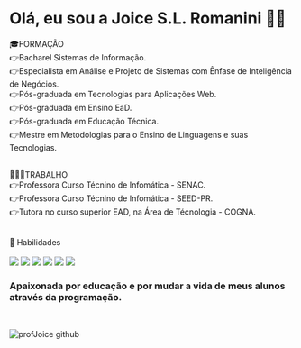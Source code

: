 <h1> Olá, eu sou a Joice S.L. Romanini 👩‍🏫 </h1>

🎓FORMAÇÃO <br>
👉Bacharel Sistemas de Informação. <br>
👉Especialista em Análise e Projeto de Sistemas com Ênfase de Inteligência de Negócios.<br>
👉Pós-graduada em Tecnologias para Aplicações Web. <br> 
👉Pós-graduada em Ensino EaD. <br> 
👉Pós-graduada em Educação Técnica. <br> 
👉Mestre em Metodologias para o Ensino de Linguagens e suas Tecnologias. <br> <br>

👩🏽‍💻TRABALHO<BR>
👉Professora Curso Técnino de Infomática - SENAC. <BR>
👉Professora Curso Técnino de Infomática - SEED-PR. <BR>
👉Tutora no curso superior EAD, na Área de Técnologia - COGNA. <br> <br>
 
 🚀 Habilidades<br><br>
 <img src="https://img.shields.io/badge/HTML5-E34F26?style=for-the-badge&logo=html5&logoColor=white"/>
<img src="https://img.shields.io/badge/CSS3-1572B6?style=for-the-badge&logo=css3&logoColor=white"/>
<img src="https://img.shields.io/badge/JavaScript-F7DF1E?style=for-the-badge&logo=javascript&logoColor=black"/>
<img src="	https://img.shields.io/badge/PHP-777BB4?style=for-the-badge&logo=php&logoColor=white"/>
<img src="https://img.shields.io/badge/Bootstrap-563D7C?style=for-the-badge&logo=bootstrap&logoColor=white"/>
<img src="https://img.shields.io/badge/PHP-777BB4?style=for-the-badge&logo=php&logoColor=white"/><br>

<h3> Apaixonada por educação e por mudar a vida de meus alunos através da programação.</h3><br>

	
![profJoice github](
https://github-readme-stats.vercel.app/api/top-langs/?username=profJoice&theme=blue-green)
 

